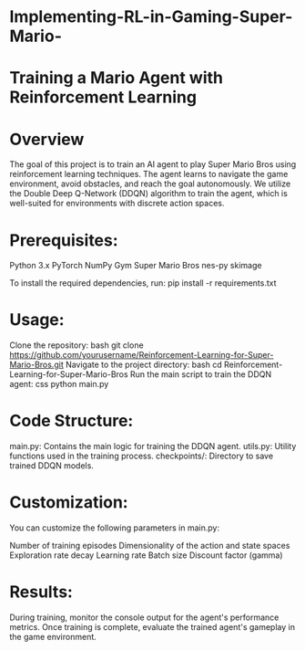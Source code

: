# Implementing-RL-in-Gaming-Super-Mario-
# Training a Mario Agent with Reinforcement Learning
# Overview
The goal of this project is to train an AI agent to play Super Mario Bros using reinforcement learning techniques. The agent learns to navigate the game environment, avoid obstacles, and reach the goal autonomously. We utilize the Double Deep Q-Network (DDQN) algorithm to train the agent, which is well-suited for environments with discrete action spaces.

# Prerequisites:
Python 3.x
PyTorch
NumPy
Gym Super Mario Bros
nes-py
skimage

To install the required dependencies, run:
pip install -r requirements.txt

# Usage:
Clone the repository:
bash
git clone https://github.com/yourusername/Reinforcement-Learning-for-Super-Mario-Bros.git
Navigate to the project directory:
bash
cd Reinforcement-Learning-for-Super-Mario-Bros
Run the main script to train the DDQN agent:
css
python main.py

# Code Structure:
main.py: Contains the main logic for training the DDQN agent.
utils.py: Utility functions used in the training process.
checkpoints/: Directory to save trained DDQN models.

# Customization:
You can customize the following parameters in main.py:

Number of training episodes
Dimensionality of the action and state spaces
Exploration rate decay
Learning rate
Batch size
Discount factor (gamma)

# Results:
During training, monitor the console output for the agent's performance metrics. Once training is complete, evaluate the trained agent's gameplay in the game environment.



